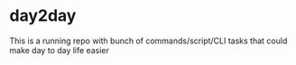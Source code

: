 # day2day
This is a running repo with bunch of commands/script/CLI tasks that could make day to day life easier

